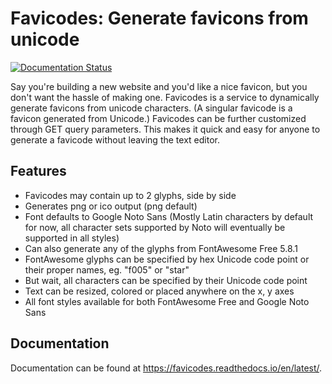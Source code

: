 
Favicodes: Generate favicons from unicode
=========================================

[![Documentation Status](https://readthedocs.org/projects/favicodes/badge/?version=latest)](https://favicodes.readthedocs.io/en/latest/?badge=latest)


Say you're building a new website and you'd like a nice favicon, but you don't
want the hassle of making one. Favicodes is a service to dynamically generate favicons from unicode characters. 
(A singular favicode is a favicon generated from Unicode.) Favicodes can be further 
customized through GET query parameters. This makes it quick and easy for 
anyone to generate a favicode without leaving the text editor.

Features
--------

- Favicodes may contain up to 2 glyphs, side by side
- Generates png or ico output (png default)
- Font defaults to Google Noto Sans (Mostly Latin characters by default for now, all character sets supported by Noto will eventually be supported in all styles)
- Can also generate any of the glyphs from FontAwesome Free 5.8.1
- FontAwesome glyphs can be specified by hex Unicode code point or their proper names, eg. "f005" or "star"
- But wait, all characters can be specified by their Unicode code point
- Text can be resized, colored or placed anywhere on the x, y axes
- All font styles available for both FontAwesome Free and Google Noto Sans

Documentation
-------------

Documentation can be found at https://favicodes.readthedocs.io/en/latest/.
